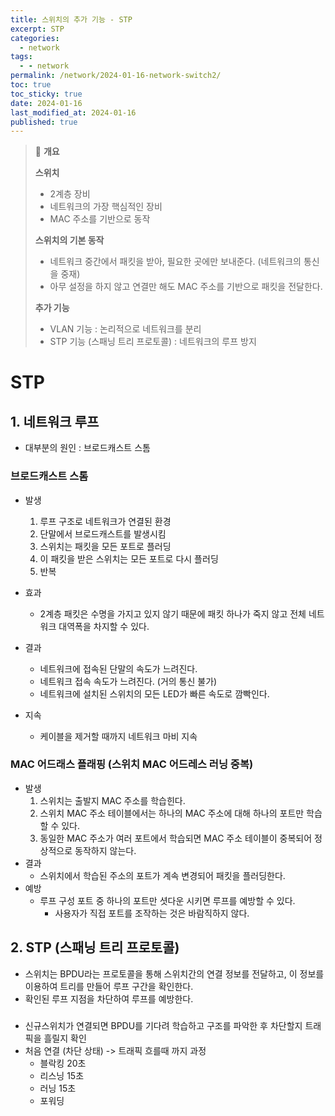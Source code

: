```yaml
---
title: 스위치의 추가 기능 - STP
excerpt: STP
categories:
  - network
tags:
  - - network
permalink: /network/2024-01-16-network-switch2/
toc: true
toc_sticky: true
date: 2024-01-16
last_modified_at: 2024-01-16
published: true
---
```


> 🌷 **개요**
>
> **스위치**
>
> - 2계층 장비
> - 네트워크의 가장 핵심적인 장비
> - MAC 주소를 기반으로 동작
>
> **스위치의 기본 동작**
>
> - 네트워크 중간에서 패킷을 받아, 필요한 곳에만 보내준다. (네트워크의 통신을 중재)
> - 아무 설정을 하지 않고 연결만 해도 MAC 주소를 기반으로 패킷을 전달한다.
>
> **추가 기능**
>
> - VLAN 기능 : 논리적으로 네트워크를 분리
> - STP 기능 (스패닝 트리 프로토콜) : 네트워크의 루프 방지

# STP

## 1. 네트워크 루프

- 대부분의 원인 : 브로드캐스트 스톰

### 브로드캐스트 스톰

- 발생

  1. 루프 구조로 네트워크가 연결된 환경
  2. 단말에서 브로드캐스트를 발생시킴
  3. 스위치는 패킷을 모든 포트로 플러딩
  4. 이 패킷을 받은 스위치는 모든 포트로 다시 플러딩
  5. 반복

- 효과
  - 2계층 패킷은 수명을 가지고 있지 않기 때문에 패킷 하나가 죽지 않고 전체 네트워크 대역폭을 차지할 수 있다.
- 결과
  - 네트워크에 접속된 단말의 속도가 느려진다.
  - 네트워크 접속 속도가 느려진다. (거의 통신 불가)
  - 네트워크에 설치된 스위치의 모든 LED가 빠른 속도로 깜빡인다.
- 지속
  - 케이블을 제거할 때까지 네트워크 마비 지속

### MAC 어드래스 플래핑 (스위치 MAC 어드레스 러닝 중복)

- 발생
  1. 스위치는 출발지 MAC 주소를 학습힌다.
  2. 스위치 MAC 주소 테이블에서는 하나의 MAC 주소에 대해 하나의 포트만 학습할 수 있다.
  3. 동일한 MAC 주소가 여러 포트에서 학습되면 MAC 주소 테이블이 중복되어 정상적으로 동작하지 않는다.
- 결과
  - 스위치에서 학습된 주소의 포트가 계속 변경되어 패킷을 플러딩한다.
- 예방
  - 루프 구성 포트 중 하나의 포트만 셧다운 시키면 루프를 예방할 수 있다.
    - 사용자가 직접 포트를 조작하는 것은 바람직하지 않다.

## 2. STP (스패닝 트리 프로토콜)

- 스위치는 BPDU라는 프로토콜을 통해 스위치간의 연결 정보를 전달하고, 이 정보를 이용하여 트리를 만들어 루프 구간을 확인한다.
- 확인된 루프 지점을 차단하여 루프를 예방한다.

###

- 신규스위치가 연결되면 BPDU를 기다려 학습하고 구조를 파악한 후 차단할지 트래픽을 흘릴지 확인
- 처음 연결 (차단 상태) -> 트래픽 흐를때 까지 과정
  - 블락킹 20초
  - 리스닝 15초
  - 러닝 15초
  - 포워딩
